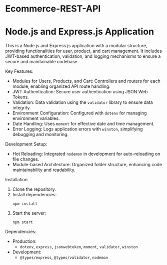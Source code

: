 # Ecommerce-REST-API
# Node.js and Express.js Application

This is a Node.js and Express.js application with a modular structure, providing functionalities for user, product, and cart management. It includes JWT-based authentication, validation, and logging mechanisms to ensure a secure and maintainable codebase.

 Key Features:
- Modules for Users, Products, and Cart: Controllers and routers for each module, enabling organized API route handling.
- JWT Authentication: Secure user authentication using JSON Web Tokens.
- Validation: Data validation using the `validator` library to ensure data integrity.
- Environment Configuration: Configured with `dotenv` for managing environment variables.
- Date Handling: Uses `moment` for effective date and time management.
- Error Logging: Logs application errors with `winston`, simplifying debugging and monitoring.

 Development Setup:
- Hot Reloading: Integrated `nodemon` in development for auto-reloading on file changes.
- Module-based Architecture: Organized folder structure, enhancing code maintainability and readability.

 Installation
1. Clone the repository.
2. Install dependencies:
   ```
   npm install
   ```
4. Start the server:
   ```
   npm start
   ```

 Dependencies:
- Production:
  - `dotenv`, `express`, `jsonwebtoken`, `moment`, `validator`, `winston`
- Development:
  - `@types/express`, `@types/validator`, `nodemon`
